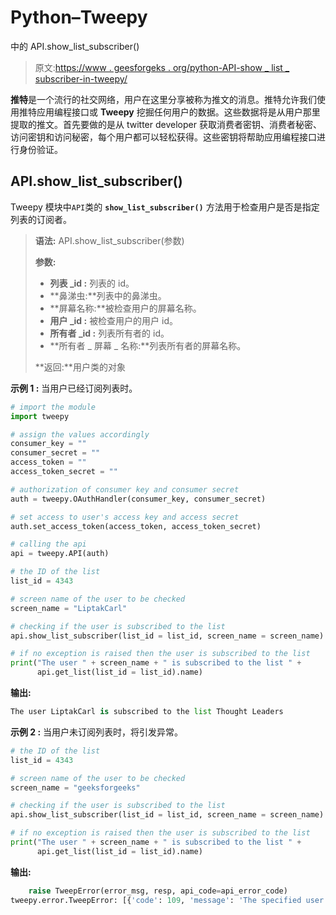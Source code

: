# Python–Tweepy

中的 API.show_list_subscriber()

> 原文:[https://www . geesforgeks . org/python-API-show _ list _ subscriber-in-tweepy/](https://www.geeksforgeeks.org/python-api-show_list_subscriber-in-tweepy/)

**推特**是一个流行的社交网络，用户在这里分享被称为推文的消息。推特允许我们使用推特应用编程接口或 **Tweepy** 挖掘任何用户的数据。这些数据将是从用户那里提取的推文。首先要做的是从 twitter developer 获取消费者密钥、消费者秘密、访问密钥和访问秘密，每个用户都可以轻松获得。这些密钥将帮助应用编程接口进行身份验证。

## API.show_list_subscriber()

Tweepy 模块中`API`类的 **`show_list_subscriber()`** 方法用于检查用户是否是指定列表的订阅者。

> **语法:** API.show_list_subscriber(参数)
> 
> **参数:**
> 
> *   **列表 _id :** 列表的 id。
> *   **鼻涕虫:**列表中的鼻涕虫。
> *   **屏幕名称:**被检查用户的屏幕名称。
> *   **用户 _id :** 被检查用户的用户 id。
> *   **所有者 _id :** 列表所有者的 id。
> *   **所有者 _ 屏幕 _ 名称:**列表所有者的屏幕名称。
> 
> **返回:**用户类的对象

**示例 1 :** 当用户已经订阅列表时。

```py
# import the module
import tweepy

# assign the values accordingly
consumer_key = ""
consumer_secret = ""
access_token = ""
access_token_secret = ""

# authorization of consumer key and consumer secret
auth = tweepy.OAuthHandler(consumer_key, consumer_secret)

# set access to user's access key and access secret 
auth.set_access_token(access_token, access_token_secret)

# calling the api 
api = tweepy.API(auth)

# the ID of the list
list_id = 4343

# screen name of the user to be checked
screen_name = "LiptakCarl"

# checking if the user is subscribed to the list
api.show_list_subscriber(list_id = list_id, screen_name = screen_name)

# if no exception is raised then the user is subscribed to the list
print("The user " + screen_name + " is subscribed to the list " +
      api.get_list(list_id = list_id).name)
```

**输出:**

```py
The user LiptakCarl is subscribed to the list Thought Leaders

```

**示例 2 :** 当用户未订阅列表时，将引发异常。

```py
# the ID of the list
list_id = 4343

# screen name of the user to be checked
screen_name = "geeksforgeeks"

# checking if the user is subscribed to the list
api.show_list_subscriber(list_id = list_id, screen_name = screen_name)

# if no exception is raised then the user is subscribed to the list
print("The user " + screen_name + " is subscribed to the list " +
      api.get_list(list_id = list_id).name)
```

**输出:**

```py
    raise TweepError(error_msg, resp, api_code=api_error_code)
tweepy.error.TweepError: [{'code': 109, 'message': 'The specified user is not a subscriber of this list.'}]

```